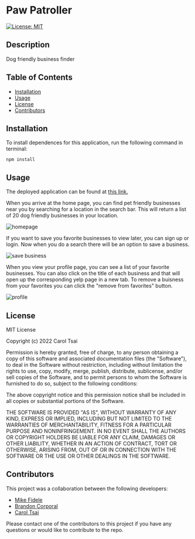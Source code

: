 # Paw Patroller

  [![License: MIT](https://img.shields.io/badge/License-MIT-yellow.svg)](https://opensource.org/licenses/MIT)

  ## Description
  Dog friendly business finder

  ## Table of Contents
  - [Installation](#installation)
  - [Usage](#usage)
  - [License](#license)
  - [Contributors](#contributors)

  ## Installation
  To install dependences for this application, run the following command in terminal:

    npm install

  ## Usage

  The deployed application can be found at [this link.](https://stormy-gorge-40792.herokuapp.com/)

  When you arrive at the home page, you can find pet friendly businesses near you by searching for a location in the search bar. This will return a list of 20 dog friendly businesses in your location.

  ![homepage](./assets/images/search.png)

  If you want to save you favorite businesses to view later, you can sign up or login. Now when you do a search there will be an option to save a business.

  ![save business](./assets/images/saveBusiness.png)

  When you view your profile page, you can see a list of your favorite businesses. You can also click on the title of each business and that will open up the corresponding yelp page in a new tab. To remove a buisness from your favorites you can click the "remove from favorites" button.

  ![profile](./assets/images/profile.png)


  ## License
  MIT License

Copyright (c) 2022 Carol Tsai

Permission is hereby granted, free of charge, to any person obtaining a copy
of this software and associated documentation files (the "Software"), to deal
in the Software without restriction, including without limitation the rights
to use, copy, modify, merge, publish, distribute, sublicense, and/or sell
copies of the Software, and to permit persons to whom the Software is
furnished to do so, subject to the following conditions:

The above copyright notice and this permission notice shall be included in all
copies or substantial portions of the Software.

THE SOFTWARE IS PROVIDED "AS IS", WITHOUT WARRANTY OF ANY KIND, EXPRESS OR
IMPLIED, INCLUDING BUT NOT LIMITED TO THE WARRANTIES OF MERCHANTABILITY,
FITNESS FOR A PARTICULAR PURPOSE AND NONINFRINGEMENT. IN NO EVENT SHALL THE
AUTHORS OR COPYRIGHT HOLDERS BE LIABLE FOR ANY CLAIM, DAMAGES OR OTHER
LIABILITY, WHETHER IN AN ACTION OF CONTRACT, TORT OR OTHERWISE, ARISING FROM,
OUT OF OR IN CONNECTION WITH THE SOFTWARE OR THE USE OR OTHER DEALINGS IN THE
SOFTWARE.

  ## Contributors
  This project was a collaboration between the following developers:
  * [Mike Fidele](https://github.com/Mikefedele)
  * [Brandon Corporal](https://github.com/bcorporal)
  * [Carol Tsai](https://github.com/carol-tsai)

  Please contact one of the contributors to this project if you have any questions or would like to contribute to the repo.

